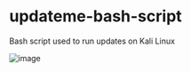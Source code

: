 # updateme-bash-script
Bash script used to run updates on Kali Linux

![image](https://user-images.githubusercontent.com/63372896/144627130-aac45c59-3a04-42bb-b799-c6020cd78fa1.png)
